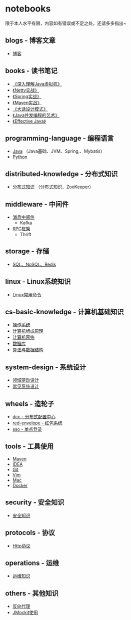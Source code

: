 # notebooks
限于本人水平有限，内容如有错误或不足之处，还请多多指出~

## blogs - 博客文章
- [博客](https://github.com/lewiszlw/notebooks/tree/master/blogs)

## books - 读书笔记
- [《深入理解Java虚拟机》](https://github.com/lewiszlw/notebooks/tree/master/books/%E6%B7%B1%E5%85%A5%E7%90%86%E8%A7%A3Java%E8%99%9A%E6%8B%9F%E6%9C%BA)
- [《Netty实战》](https://github.com/lewiszlw/notebooks/tree/master/books/Netty%E5%AE%9E%E6%88%98)
- [《Spring实战》](https://github.com/lewiszlw/notebooks/tree/master/books/Spring%E5%AE%9E%E6%88%98)
- [《Maven实战》](https://github.com/lewiszlw/notebooks/tree/master/books/Maven%E5%AE%9E%E6%88%98)
- [《大话设计模式》](https://github.com/lewiszlw/notebooks/tree/master/books/%E5%A4%A7%E8%AF%9D%E8%AE%BE%E8%AE%A1%E6%A8%A1%E5%BC%8F)
- [《Java并发编程的艺术》](https://github.com/lewiszlw/notebooks/tree/master/books/Java%E5%B9%B6%E5%8F%91%E7%BC%96%E7%A8%8B%E7%9A%84%E8%89%BA%E6%9C%AF)
- [《Effective Java》](https://github.com/lewiszlw/notebooks/tree/master/books/Effective%20Java)

## programming-language - 编程语言
- [Java](https://github.com/lewiszlw/notebooks/tree/master/programming-language/Java) （Java基础、JVM、Spring,、Mybatis）
- [Python](https://github.com/lewiszlw/notebooks/tree/master/programming-language/Python)

## distributed-knowledge - 分布式知识
- [分布式知识](https://github.com/lewiszlw/notebooks/tree/master/distributed-knowledge) （分布式知识、ZooKeeper）

## middleware - 中间件
- [消息中间件](https://github.com/lewiszlw/notebooks/tree/master/middleware/)
  - Kafka
- [RPC框架](https://github.com/lewiszlw/notebooks/tree/master/middleware/)
  - Thrift

## storage - 存储
- [SQL、NoSQL、Redis](https://github.com/lewiszlw/notebooks/tree/master/storage/)

## linux - Linux系统知识
- [Linux常用命令](https://github.com/lewiszlw/notebooks/tree/master/linux)

## cs-basic-knowledge - 计算机基础知识
- [操作系统](https://github.com/lewiszlw/notebooks/blob/master/cs-basic-knowledge/%E6%93%8D%E4%BD%9C%E7%B3%BB%E7%BB%9F.md)
- [计算机组成原理](https://github.com/lewiszlw/notebooks/blob/master/cs-basic-knowledge/%E8%AE%A1%E7%AE%97%E6%9C%BA%E7%BB%84%E6%88%90%E5%8E%9F%E7%90%86.md)
- [计算机网络](https://github.com/lewiszlw/notebooks/blob/master/cs-basic-knowledge/%E8%AE%A1%E7%AE%97%E6%9C%BA%E7%BD%91%E7%BB%9C.md)
- [数据库](https://github.com/lewiszlw/notebooks/blob/master/cs-basic-knowledge/%E6%95%B0%E6%8D%AE%E5%BA%93.md)
- [算法与数据结构](https://github.com/lewiszlw/notebooks/blob/master/cs-basic-knowledge/data-structure-and-algorithms.md)

## system-design - 系统设计
- [领域驱动设计](https://github.com/lewiszlw/notebooks/tree/master/system-design/DDD)
- [常见系统设计](https://github.com/lewiszlw/notebooks/tree/master/system-design)

## wheels - 造轮子
- [dcc - 分布式配置中心](https://github.com/lewiszlw/notebooks/tree/master/wheels/dcc)
- [red-envelope - 红包系统](https://github.com/lewiszlw/notebooks/tree/master/wheels/red-envelope)
- [sso - 单点登录](https://github.com/lewiszlw/notebooks/tree/master/wheels/sso)

## tools - 工具使用
- [Maven](https://github.com/lewiszlw/notebooks/blob/master/tools/Maven%E4%BD%BF%E7%94%A8.md)
- [IDEA](https://github.com/lewiszlw/notebooks/tree/master/tools/IDEA)
- [Git](https://github.com/lewiszlw/notebooks/tree/master/tools/Git)
- [Vim](https://github.com/lewiszlw/notebooks/blob/master/tools/Vim.pdf)
- [Mac](https://github.com/lewiszlw/notebooks/blob/master/tools/Mac%E4%BD%BF%E7%94%A8.md)
- [Docker](https://github.com/lewiszlw/notebooks/blob/master/tools/Docker.pdf)

## security - 安全知识
- [安全知识](https://github.com/lewiszlw/notebooks/blob/master/security/%E5%AE%89%E5%85%A8%E7%9B%B8%E5%85%B3%E7%9F%A5%E8%AF%86.md)

## protocols - 协议
- [Http协议](https://github.com/lewiszlw/notebooks/blob/master/protocols/http(s)%E5%8D%8F%E8%AE%AE.md)

## operations - 运维
- [运维知识](https://github.com/lewiszlw/notebooks/blob/master/operations/%E8%BF%90%E7%BB%B4%E7%9F%A5%E8%AF%86.md)

## others - 其他知识
- [反向代理](https://github.com/lewiszlw/notebooks/blob/master/others/%E5%8F%8D%E5%90%91%E4%BB%A3%E7%90%86.pdf)
- [JMockit使用](https://github.com/lewiszlw/notebooks/blob/master/others/JMockit.pdf)